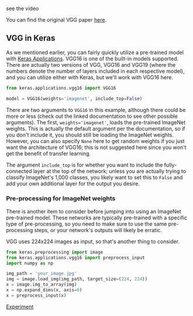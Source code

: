 see the video

You can find the original VGG paper [here](https://arxiv.org/pdf/1409.1556.pdf).

## VGG in Keras

As we mentioned earlier, you can fairly quickly utilize a pre-trained model with [Keras Applications](https://keras.io/applications/). VGG16 is one of the built-in models supported. There are actually two versions of VGG, VGG16 and VGG19 (where the numbers denote the number of layers included in each respective model), and you can utilize either with Keras, but we'll work with VGG16 here.

```python
from keras.applications.vgg16 import VGG16

model = VGG16(weights='imagenet', include_top=False)
```

There are two arguments to `VGG16` in this example, although there could be more or less (check out the linked documentation to see other possible arguments). The first, `weights='imagenet'`, loads the pre-trained ImageNet weights. This is actually the default argument per the documentation, so if you don't include it, you should still be loading the ImageNet weights. However, you can also specify `None` here to get random weights if you just want the architecture of VGG16; this is not suggested here since you won't get the benefit of transfer learning. 

The argument `include_top` is for whether you want to include the fully-connected layer at the top of the network; unless you are actually trying to classify ImageNet's 1,000 classes, you likely want to set this to `False` and add your own additional layer for the output you desire.

### Pre-processing for ImageNet weights

There is another item to consider before jumping into using an ImageNet pre-trained model. These networks are typically pre-trained with a specific type of pre-processing, so you need to make sure to use the same pre-processing steps, or your network's outputs will likely be erratic.

VGG uses 224x224 images as input, so that's another thing to consider.

```python
from keras.preprocessing import image
from keras.applications.vgg16 import preprocess_input
import numpy as np

img_path = 'your_image.jpg'
img = image.load_img(img_path, target_size=(224, 224))
x = image.img_to_array(img)
x = np.expand_dims(x, axis=0)
x = preprocess_input(x)
```

[Experiment](./Experiment_09_VGG_Transfer_Learning.md)
